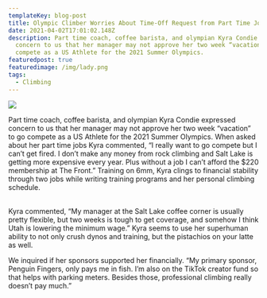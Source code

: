 ```yaml
---
templateKey: blog-post
title: Olympic Climber Worries About Time-Off Request from Part Time Job
date: 2021-04-02T17:01:02.148Z
description: Part time coach, coffee barista, and olympian Kyra Condie expressed
  concern to us that her manager may not approve her two week “vacation” to go
  compete as a US Athlete for the 2021 Summer Olympics.
featuredpost: true
featuredimage: /img/lady.png
tags:
  - Climbing
---
```

![](/img/lady.png)

Part time coach, coffee barista, and olympian Kyra Condie expressed concern to us that her manager may not approve her two week “vacation” to go compete as a US Athlete for the 2021 Summer Olympics. When asked about her part time jobs Kyra commented, “I really want to go compete but I can’t get fired. I don’t make any money from rock climbing and Salt Lake is getting more expensive every year. Plus without a job I can’t afford the $220 membership at The Front.” Training on 6mm, Kyra clings to financial stability through two jobs while writing training programs and her personal climbing schedule.

\
Kyra commented, “My manager at the Salt Lake coffee corner is usually pretty flexible, but two weeks is tough to get coverage, and somehow I think Utah is lowering the minimum wage.” Kyra seems to use her superhuman ability to not only crush dynos and training, but the pistachios on your latte as well. 



We inquired if her sponsors supported her financially. “My primary sponsor, Penguin Fingers, only pays me in fish. I’m also on the TikTok creator fund so that helps with parking meters. Besides those, professional climbing really doesn’t pay much.”